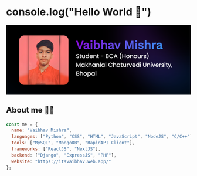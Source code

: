 # console.log("Hello World :wave:")

<img src="https://raw.githubusercontent.com/VaibhavMishra950/vaibhavmishra950/main/assets/banner.png" align="center">

## About me :man_technologist:

```javascript
const me = {
  name: "Vaibhav Mishra",
  languages: ["Python", "CSS", "HTML", "JavaScript", "NodeJS", "C/C++"],
  tools: ["MySQL", "MongoDB", "RapidAPI Client"],
  frameworks: ["ReactJS", "NextJS"],
  backend: ["Django", "ExpressJS", "PHP"],
  website: "https://itsvaibhav.web.app/"
};
```

